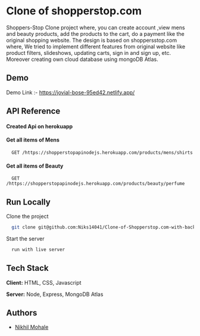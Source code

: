 
# Clone of shopperstop.com
Shoppers-Stop Clone project where, you can create account ,view mens and beauty products, add the products to the cart, do a payment like the original shopping website. The design is based on shoppersstop.com where, We tried to implement different features from original website like product filters, slideshows, updating carts, sign in and sign up, etc. Moreover creating own cloud database using mongoDB Atlas.



## Demo

Demo Link :- https://jovial-bose-95ed42.netlify.app/
## API Reference
 #### Created Api on herokuapp  
#### Get all items of Mens

```http
  GET /https://shopperstopapinodejs.herokuapp.com/products/mens/shirts
```

#### Get all items of Beauty

```http
  GET /https://shopperstopapinodejs.herokuapp.com/products/beauty/perfume
```




## Run Locally

Clone the project

```bash
  git clone git@github.com:Niks14041/Clone-of-Shopperstop.com-with-backend.git
```

Start the server

```bash
  run with live server
```


## Tech Stack

**Client:** HTML, CSS, Javascript

**Server:** Node, Express, MongoDB Atlas


## Authors

- [Nikhil Mohale](https://github.com/Niks14041)

